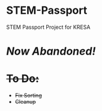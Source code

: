 # STEM-Passport
STEM Passport Project for KRESA

# **_Now Abandoned!_**
# ~~To Do:~~
- ~~Fix Sorting~~
- ~~Cleanup~~
